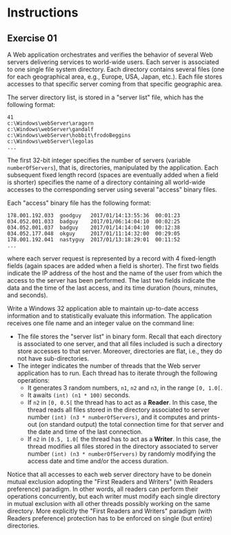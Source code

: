 # Instructions

## Exercise 01

A Web application orchestrates and verifies the behavior of several Web servers delivering services to world-wide users. Each server is associated to one single file system directory. Each directory contains several files (one for each geographical area, e.g., Europe, USA, Japan, etc.). Each file stores accesses to that specific server coming from that specific geographic area.

The server directory list, is stored in a "server list" file, which has the following format:

    41
    c:\Windows\webServer\aragorn
    c:\Windows\webServer\gandalf
    c:\Windows\webServer\hobbit\frodoBeggins
    c:\Windows\webServer\legolas
    ...

The first 32-bit integer specifies the number of servers (variable ```numberOfServers```), that is, directories, manipulated by the application. Each subsequent fixed length record (spaces are eventually added when a field is shorter) specifies the name of a directory containing all world-wide accesses to the corresponding server using several "access" binary files.

Each "access" binary file has the following format:

    178.001.192.033  goodguy   2017/01/14:13:55:36  00:01:23
    034.052.001.033  badguy    2017/01/06:14:04:10  00:02:25
    034.052.001.037  badguy    2017/01/14:14:04:10  00:12:38
    034.052.177.048  okguy     2017/01/11:14:32:00  00:29:05
    178.001.192.041  nastyguy  2017/01/13:18:29:01  00:11:52
    ...

where each server request is represented by a record with 4 fixed-length fields (again spaces are added when a field is shorter). The first two fields indicate the IP address of the host and the name of the user from which the access to the server has been performed. The last two fields indicate the data and the time of the last access, and its time duration (hours, minutes, and seconds).

Write a Windows 32 application able to maintain up-to-date access information and to statistically evaluate this information. The application receives one file name and an integer value on the command line:

- The file stores the "server list" in binary form. Recall that each directory is associated to one server, and that all files included is such a directory store accesses to that server. Moreover, directories are flat, i.e., they do not have sub-directories.
- The integer indicates the number of threads that the Web server application has to run. Each thread has to iterate through the following operations:
  - It generates 3 random numbers, ```n1```, ```n2``` and ```n3```, in the range ```[0, 1.0[```.
  - It awaits ```(int) (n1 * 100)``` seconds.
  - If ```n2``` in ```[0, 0.5[``` the thread has to act as a **Reader**. In this case, the thread reads all files stored in the directory associated to server number ```(int) (n3 * numberOfServers)```, and it computes and prints-out (on standard output) the total connection time for that server and the date and time of the last connection.
  - If ```n2``` in ```[0.5, 1.0[``` the thread has to act as a **Writer**. In this case, the thread modifies all files stored in the directory associated to server number ```(int) (n3 * numberOfServers)``` by randomly modifying the access date and time and/or the access duration.

Notice that all accesses to each web server directory have to be donein mutual exclusion adopting the "First Readers and Writers" (with Readers preference) paradigm. In other words, all readers can perform their operations concurrently, but each writer must modify each single directory in mutual exclusion with all other threads possibly working on the same directory. More explicitly the "First Readers and Writers" paradigm (with Readers preference) protection has to be enforced on single (but entire) directories.
